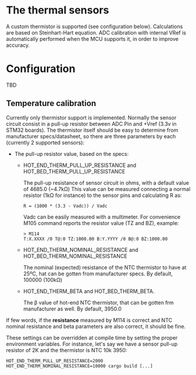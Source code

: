 # The thermal sensors
A custom thermistor is supported (see configuration below). Calculations are based on Steinhart-Hart equation.
ADC calibration with internal VRef is automatically performed when the MCU supports it, in order to improve accuracy.

# Configuration

TBD

## Temperature calibration

Currently only thermistor support is implemented.
Normally the sensor circuit consist in a pull-up resistor between ADC Pin and +Vref (3.3v in STM32 boards).
The thermistor itself should be easy to determine from manufacturer specs/datasheet, so there are three parameters by each (currently 2 supported sensors):
* The pull-up resistor value, based on the specs:
    * HOT_END_THERM_PULL_UP_RESISTANCE and HOT_BED_THERM_PULL_UP_RESISTANCE

      The pull-up resistance of sensor circuit in ohms, with a default value of 4685.0 (~4.7k&#937;)
      This value can be measured connecting a normal resistor (1k&#937; for instance) to the sensor pins and calculating R as:
      ```text
      R = (1000 * (3.3 - Vadc)) / Vadc
      ```
      Vadc can be easily measured with a multimeter. For convenience M105 command reports the resistor value (TZ and BZ), example:
      ```text
      > M114
      T:X.XXXX /0 T@:0 TZ:1000.00 B:Y.YYYY /0 B@:0 BZ:1000.00
      ```
    * HOT_END_THERM_NOMINAL_RESISTANCE and HOT_BED_THERM_NOMINAL_RESISTANCE

      The nominal (expected) resistance of the NTC thermistor to have at 25ºC, hat can be gotten from manufacturer specs. By default, 100000 (100k&#937;)

    * HOT_END_THERM_BETA and HOT_BED_THERM_BETA.

      The &#946; value of hot-end NTC thermistor, that can be gotten frm manufacturer as well. By default, 3950.0

If few words, if the <b>resistance</b> measured by M114 is correct and NTC nominal resistance and beta parameters are also correct, it should be fine.

These settings can be overridden at compile time by setting the proper environment variables. For instance, let's say we have a sensor pull-up resistor of 2K and the thermistor is NTC 10k 3950:
```text
HOT_END_THERM_PULL_UP_RESISTANCE=2000 HOT_END_THERM_NOMINAL_RESISTANCE=10000 cargo build [...]
```

